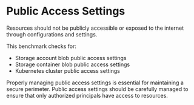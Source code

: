 # Public Access Settings

Resources should not be publicly accessible or exposed to the internet through configurations and settings.

This benchmark checks for:
- Storage account blob public access settings
- Storage container blob public access settings
- Kubernetes cluster public access settings

Properly managing public access settings is essential for maintaining a secure perimeter. Public access settings should be carefully managed to ensure that only authorized principals have access to resources.
